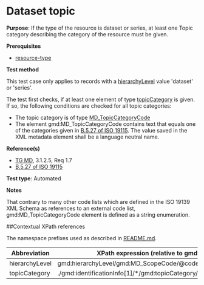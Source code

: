 # Dataset topic

**Purpose**: If the type of the resource is dataset or series, at least one Topic category describing the category of the resource must be given.

**Prerequisites**

* [resource-type](http://inspire.ec.europa.eu/id/ats/metadata/2.0/datasets-and-series/resource-type)

**Test method**

This test case only applies to records with a [hierarchyLevel](#hierarchyLevel) value 'dataset' or 'series'.

The test first checks, if at least one element of type [topicCategory](#topic) is given. If so, the following conditions are checked for all topic categories:

* The topic category is of type [MD_TopicCategoryCode](#topic)
* The element gmd:MD_TopicCategoryCode contains text that equals one of the categories given in [B.5.27 of ISO 19115](http://inspire.ec.europa.eu/metadata-codelist/TopicCategory).
The value saved in the XML metadata element shall be a language neutral name.

**Reference(s)**	 

* [TG MD](http://inspire.ec.europa.eu/id/ats/metadata/2.0/datasets-and-series/topic-category/README#ref_TG_MD), 3.1.2.5, Req 1.7
* [B.5.27 of ISO 19115](http://inspire.ec.europa.eu/metadata-codelist/TopicCategory)

**Test type**: Automated

**Notes**

That contrary to many other code lists which are defined in the ISO 19139 XML Schema as references to an external code list, gmd:MD_TopicCategoryCode element is defined as a string enumeration.

##Contextual XPath references

The namespace prefixes used as described in [README.md](http://inspire.ec.europa.eu/id/ats/metadata/2.0/datasets-and-series/README#namespaces).

Abbreviation                                   |  XPath expression (relative to gmd:MD_Metadata)
-----------------------------------------------| -------------------------------------------------------------------------
<a name="hierarchyLevel"></a> hierarchyLevel | gmd:hierarchyLevel/gmd:MD_ScopeCode/@codeListValue
<a name="topic"></a> topicCategory  | ./gmd:identificationInfo[1]/\*/gmd:topicCategory/gmd:MD_TopicCategoryCode
